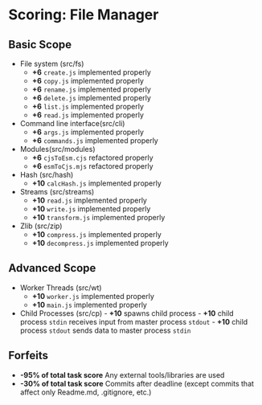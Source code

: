 # Scoring: File Manager

## Basic Scope

- File system (src/fs)
    - **+6** `create.js` implemented properly
    - **+6** `copy.js` implemented properly
    - **+6** `rename.js` implemented properly
    - **+6** `delete.js` implemented properly
    - **+6** `list.js` implemented properly
    - **+6** `read.js` implemented properly
- Command line interface(src/cli)
    - **+6** `args.js` implemented properly
    - **+6** `commands.js` implemented properly
- Modules(src/modules)
    - **+6** `cjsToEsm.cjs` refactored properly
    - **+6** `esmToCjs.mjs` refactored properly
- Hash (src/hash)
    - **+10** `calcHash.js` implemented properly
- Streams (src/streams)
    - **+10** `read.js` implemented properly
    - **+10** `write.js` implemented properly
    - **+10** `transform.js` implemented properly
- Zlib (src/zip)
    - **+10** `compress.js` implemented properly
    - **+10** `decompress.js` implemented properly

## Advanced Scope

- Worker Threads (src/wt)
    - **+10** `worker.js` implemented properly
    - **+10** `main.js` implemented properly
- Child Processes (src/cp)
        - **+10** spawns child process
        - **+10** child process `stdin` receives input from master process  `stdout`
        - **+10** child process `stdout` sends data to master process `stdin`

## Forfeits

- **-95% of total task score** Any external tools/libraries are used
- **-30% of total task score** Commits after deadline (except commits that affect only Readme.md, .gitignore, etc.)